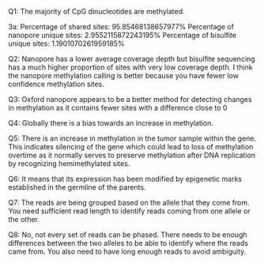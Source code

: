 Q1: The majority of CpG dinucleotides are methylated.

3a:
Percentage of shared sites: 95.85468138657977%
Percentage of nanopore unique sites: 2.9552115872243195%
Percentage of bisulfite unique sites: 1.1901070261959185%

Q2: Nanopore has a lower average coverage depth but bisulfite sequencing has a much higher proportion of sites with very low coverage depth. I think the nanopore methylation calling is better because you have fewer low confidence methylation sites.

Q3: Oxford nanopore appears to be a better method for detecting changes in methylation as it contains fewer sites with a difference close to 0 

Q4: Globally there is a bias towards an increase in methylation.

Q5: There is an increase in methylation in the tumor sample within the gene. This indicates silencing of the gene which could lead to loss of methylation overtime as it normally serves to preserve methylation after DNA replication by recognizing hemimethylated sites.

Q6: It means that its expression has been modified by epigenetic marks established in the germline of the parents.

Q7: The reads are being grouped based on the allele that they come from. You need sufficient read length to identify reads coming from one allele or the other.

Q8: No, not every set of reads can be phased. There needs to be enough differences between the two alleles to be able to identify where the reads came from. You also need to have long enough reads to avoid ambiguity.